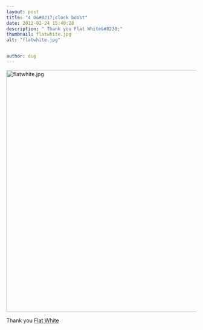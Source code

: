 ```yaml
---
layout: post
title: "4 O&#8217;clock boost"
date: 2012-02-24 15:40:28
description: " Thank you Flat White&#8230;"
thumbnail: flatwhite.jpg
alt: "flatwhite.jpg"


author: dug
---
```


<p><a href="http://donkeyontheedge.com/assets_c/2012/02/flatwhite-691.html" onclick="window.open('http://donkeyontheedge.com/assets_c/2012/02/flatwhite-691.html','popup','width=2592,height=1936,scrollbars=no,resizable=no,toolbar=no,directories=no,location=no,menubar=no,status=no,left=0,top=0'); return false"><img src="http://donkeyontheedge.com/assets_c/2012/02/flatwhite-thumb-580x433-691.jpg" width="640" foo="433" alt="flatwhite.jpg"  style="" /></a></p>

<p>Thank you <a href="http://flatwhitecafe.com">Flat White</a></p>
